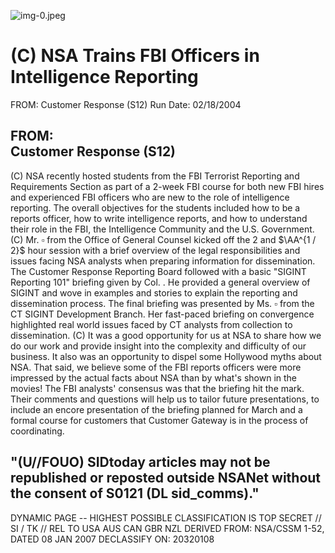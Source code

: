 ![img-0.jpeg](img-0.jpeg)

# (C) NSA Trains FBI Officers in Intelligence Reporting 

FROM: Customer Response (S12)
Run Date: 02/18/2004

## FROM: <br> Customer Response (S12)

(C) NSA recently hosted students from the FBI Terrorist Reporting and Requirements Section as part of a 2-week FBI course for both new FBI hires and experienced FBI officers who are new to the role of intelligence reporting. The overall objectives for the students included how to be a reports officer, how to write intelligence reports, and how to understand their role in the FBI, the Intelligence Community and the U.S. Government.
(C) Mr. $\square$ from the Office of General Counsel kicked off the 2 and $\AA^{1 / 2}$ hour session with a brief overview of the legal responsibilities and issues facing NSA analysts when preparing information for dissemination. The Customer Response Reporting Board followed with a basic "SIGINT Reporting 101" briefing given by Col. . He provided a general overview of SIGINT and wove in examples and stories to explain the reporting and dissemination process. The final briefing was presented by Ms. $\square$ from the CT SIGINT Development Branch. Her fast-paced briefing on convergence highlighted real world issues faced by CT analysts from collection to dissemination.
(C) It was a good opportunity for us at NSA to share how we do our work and provide insight into the complexity and difficulty of our business. It also was an opportunity to dispel some Hollywood myths about NSA. That said, we believe some of the FBI reports officers were more impressed by the actual facts about NSA than by what's shown in the movies! The FBI analysts' consensus was that the briefing hit the mark. Their comments and questions will help us to tailor future presentations, to include an encore presentation of the briefing planned for March and a formal course for customers that Customer Gateway is in the process of coordinating.

## "(U//FOUO) SIDtoday articles may not be republished or reposted outside NSANet without the consent of S0121 (DL sid_comms)."

DYNAMIC PAGE -- HIGHEST POSSIBLE CLASSIFICATION IS TOP SECRET // SI / TK // REL TO USA AUS CAN GBR NZL DERIVED FROM: NSA/CSSM 1-52, DATED 08 JAN 2007 DECLASSIFY ON: 20320108
